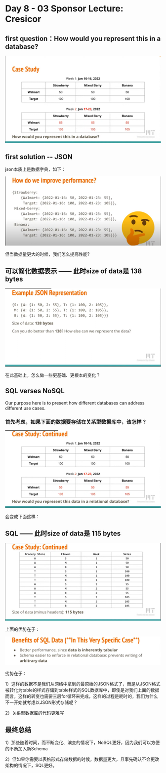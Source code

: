 # Day 8 - 03 Sponsor Lecture: Cresicor



## first question：How would you represent this in a database?

![image-20220402131423768](https://raw.githubusercontent.com/sunmiao0301/Public-Pic-Bed/main/imgfromPicGO/202204021314929.png)

 

## first solution -- JSON

json本质上是数据字典，如下：

![image-20220402132343599](https://raw.githubusercontent.com/sunmiao0301/Public-Pic-Bed/main/imgfromPicGO/202204021323767.png)

但当数据量更大的时候，我们怎么提高性能?

## 可以简化数据表示 —— 此时size of data是 138 bytes

![image-20220402132906180](https://raw.githubusercontent.com/sunmiao0301/Public-Pic-Bed/main/imgfromPicGO/202204021329334.png)

在此基础上，怎么做一些更基础、更根本的变化？

## SQL verses NoSQL

Our purpose here is to present how different databases can address different use cases.

### 首先考虑，如果下面的数据要存储在关系型数据库中，该怎样？  

![image-20220402134759234](https://raw.githubusercontent.com/sunmiao0301/Public-Pic-Bed/main/imgfromPicGO/202204021347364.png)

会变成下面这样：

## SQL —— 此时size of data是 115 bytes

![image-20220402135405997](https://raw.githubusercontent.com/sunmiao0301/Public-Pic-Bed/main/imgfromPicGO/202204021354132.png)

上面的优势在于：

![image-20220402140252355](https://raw.githubusercontent.com/sunmiao0301/Public-Pic-Bed/main/imgfromPicGO/202204021402501.png)

劣势在于：

1）这样的数据不是我们从网络中拿到的最原始的JSON格式了，而是从JSON格式被转化为table的样式存储到table样式的SQL数据库中，即使是对我们上面的数据而言，这样的转变也需要三层for循环来完成，这样的过程是耗时的，我们为什么不一开始就考虑以JSON形式存储呢？

2）关系型数据库的代码更难写



## 最终总结

1）那些随着时间，而不断变化、演变的情况下，NoSQL更好，因为我们可以方便的不断加入新Schema

2）但如果你需要以表格形式存储数据的时候，数据量更大，且事先确认不会更改架构的情况下，SQL更好。











